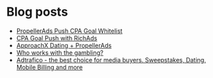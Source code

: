 # Blog posts
<!-- BLOG-POST-LIST:START -->
- [PropellerAds Push CPA Goal Whitelist](https://afflift.com/f/threads/propellerads-push-cpa-goal-whitelist.10308/)
- [CPA Goal Push with RichAds](https://afflift.com/f/threads/cpa-goal-push-with-richads.10142/)
- [ApproachX Dating + PropellerAds](https://afflift.com/f/threads/approachx-dating-propellerads.10218/)
- [Who works with the gambling?](https://afflift.com/f/threads/who-works-with-the-gambling.10303/)
- [Adtrafico - the best choice for media buyers. Sweepstakes, Dating, Mobile Billing and more](https://afflift.com/f/threads/adtrafico-the-best-choice-for-media-buyers-sweepstakes-dating-mobile-billing-and-more.4312/)
<!-- BLOG-POST-LIST:END -->
